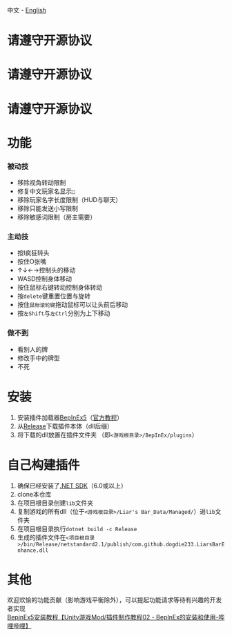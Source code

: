 中文 - [English](./README_en.md)
# 请遵守开源协议
# 请遵守开源协议
# 请遵守开源协议

# 功能

### 被动技

 - 移除视角转动限制
 - 修复中文玩家名显示`□`
 - 移除玩家名字长度限制（HUD与聊天）
 - 移除只能发送小写限制
 - 移除敏感词限制（房主需要）

### 主动技

 - 按I疯狂转头
 - 按住O张嘴
 - ↑↓←→控制头的移动
 - WASD控制身体移动
 - 按住鼠标右键转动控制身体转动
 - 按`delete`键重置位置与旋转
 - 按住`鼠标滚轮键`拖动鼠标可以让头前后移动
 - 按`左Shift`与`左Ctrl`分别为上下移动

### 做不到

 - 看别人的牌
 - 修改手中的牌型
 - 不死

# 安装

 1. 安装插件加载器[BepInEx5](https://github.com/BepInEx/BepInEx/releases)（[官方教程](https://docs.bepinex.dev/articles/user_guide/installation/index.html)）
 2. 从[Release](https://github.com/dogdie233/LiarsBarEnhance/releases)下载插件本体（dll后缀）
 3. 将下载的dll放置在插件文件夹 （即`<游戏根目录>/BepInEx/plugins`）

# 自己构建插件

 1. 确保已经安装了[.NET SDK](https://dotnet.microsoft.com/zh-cn/download)（6.0或以上）
 2. clone本仓库
 3. 在项目根目录创建`lib`文件夹
 4. 复制游戏的所有dll（位于`<游戏根目录>/Liar's Bar_Data/Managed/`）进`lib`文件夹
 5. 在项目根目录执行`dotnet build -c Release`  
 6. 生成的插件文件在`<项目根目录>/bin/Release/netstandard2.1/publish/com.github.dogdie233.LiarsBarEnhance.dll`

# 其他

欢迎欢愉的功能贡献（影响游戏平衡除外），可以提起功能请求等待有兴趣的开发者实现  
[BepinEx5安装教程【Unity游戏Mod/插件制作教程02 - BepInEx的安装和使用-哔哩哔哩】](https://www.bilibili.com/read/cv8997496/)
